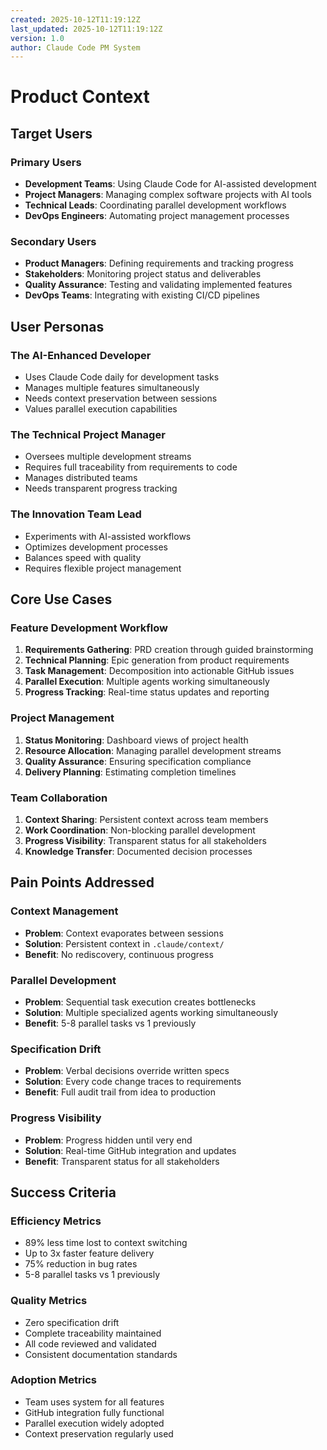 ```yaml
---
created: 2025-10-12T11:19:12Z
last_updated: 2025-10-12T11:19:12Z
version: 1.0
author: Claude Code PM System
---
```


# Product Context

## Target Users

### Primary Users
- **Development Teams**: Using Claude Code for AI-assisted development
- **Project Managers**: Managing complex software projects with AI tools
- **Technical Leads**: Coordinating parallel development workflows
- **DevOps Engineers**: Automating project management processes

### Secondary Users
- **Product Managers**: Defining requirements and tracking progress
- **Stakeholders**: Monitoring project status and deliverables
- **Quality Assurance**: Testing and validating implemented features
- **DevOps Teams**: Integrating with existing CI/CD pipelines

## User Personas

### The AI-Enhanced Developer
- Uses Claude Code daily for development tasks
- Manages multiple features simultaneously
- Needs context preservation between sessions
- Values parallel execution capabilities

### The Technical Project Manager
- Oversees multiple development streams
- Requires full traceability from requirements to code
- Manages distributed teams
- Needs transparent progress tracking

### The Innovation Team Lead
- Experiments with AI-assisted workflows
- Optimizes development processes
- Balances speed with quality
- Requires flexible project management

## Core Use Cases

### Feature Development Workflow
1. **Requirements Gathering**: PRD creation through guided brainstorming
2. **Technical Planning**: Epic generation from product requirements
3. **Task Management**: Decomposition into actionable GitHub issues
4. **Parallel Execution**: Multiple agents working simultaneously
5. **Progress Tracking**: Real-time status updates and reporting

### Project Management
1. **Status Monitoring**: Dashboard views of project health
2. **Resource Allocation**: Managing parallel development streams
3. **Quality Assurance**: Ensuring specification compliance
4. **Delivery Planning**: Estimating completion timelines

### Team Collaboration
1. **Context Sharing**: Persistent context across team members
2. **Work Coordination**: Non-blocking parallel development
3. **Progress Visibility**: Transparent status for all stakeholders
4. **Knowledge Transfer**: Documented decision processes

## Pain Points Addressed

### Context Management
- **Problem**: Context evaporates between sessions
- **Solution**: Persistent context in `.claude/context/`
- **Benefit**: No rediscovery, continuous progress

### Parallel Development
- **Problem**: Sequential task execution creates bottlenecks
- **Solution**: Multiple specialized agents working simultaneously
- **Benefit**: 5-8 parallel tasks vs 1 previously

### Specification Drift
- **Problem**: Verbal decisions override written specs
- **Solution**: Every code change traces to requirements
- **Benefit**: Full audit trail from idea to production

### Progress Visibility
- **Problem**: Progress hidden until very end
- **Solution**: Real-time GitHub integration and updates
- **Benefit**: Transparent status for all stakeholders

## Success Criteria

### Efficiency Metrics
- 89% less time lost to context switching
- Up to 3x faster feature delivery
- 75% reduction in bug rates
- 5-8 parallel tasks vs 1 previously

### Quality Metrics
- Zero specification drift
- Complete traceability maintained
- All code reviewed and validated
- Consistent documentation standards

### Adoption Metrics
- Team uses system for all features
- GitHub integration fully functional
- Parallel execution widely adopted
- Context preservation regularly used